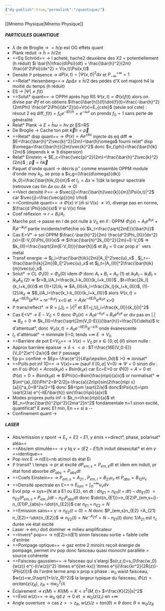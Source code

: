 ```yaml
---
{"dg-publish":true,"permalink":"/quantique/"}
---
```



[[Mnemo Physique\|Mnemo Physique]]
##### PARTICULES QUANTIQUE
- $\lambda$ de de Broglie -> $=h/p$ est OG effets quant
- Plank réduit -> $\bar{h}=h/2\pi$
- ==Eq Schröd== -> I acheté, hache2 deuxième des X2 = potentiellement (h réduit) $i \bar{h}\frac{d\Psi}{dt} + \frac{\bar{h}^2}{2m} \frac{d^2\Psi}{dx^2} = V(x,t)\Psi(x,t)$
- Densité $\mathbb{P}$ présence -> $dP(x,t)=|\Psi(x,t)|^2dx$ et $P^{+\infty}_{-\infty}=1$ 
- ==Relat° Heisenberg==-> $\Delta p \Delta x \ge \bar{h}/2$ des pédés d'X ont majoré h4 la moitié du temps (h réduit) 
- ES -> $|\Psi| \ne f(t)$ 
- ==Solut° quant== -> OPPH après hyp RS $\Psi(x,t)=\Phi(x)f(t)$ alors on divise par $\Phi f$ et on obtiens $\frac{i\bar{h}}{f}\dot{f}(t)=\frac{-\bar{h}^2}{2m\Phi} \frac{d^2\Phi}{dx^2}(x)+V(x)=E_{cste}$ (seule sol cste) : résout 2 eq diff, $f(t)=f_0e^{-iEt/\bar{h}}= e^{-i\omega t}$ on prends $f_0=1$ sans perte de généralité
- Relat° Plank -> $E=\bar{h}\omega=h\nu$ pr ES=RS
- De Broglie -> Cache ton pèt $\vec{k} \bar{h}=\vec{p}$ 
- ==Relat° disp quant== -> $\Phi(x)=Ae^{\pm kx}$ injecte ds eq diff => $E=\frac{\bar{h}^2\vec{k}^2}{2m}=\bar{h}\omega$ fourni relat° disp $\omega=\frac{\bar{h}}{2m}\vec{k}^2$ donc $v_{\phi}=\frac{\bar{h}k}{2m}$ (depends k => $\exists$ dispersion)
- Relat° Einstein -> $E_c=\frac{\vec{p}^2}{2m}=\frac{\bar{h}^2\vec{k}^2}{2m}$ ; $\vec{p}=\bar{h}\vec{k}$ 
- Paquet d'onde quant -> décris $p^+$ comme ensemble OPPM module d'onde moy $k_0$, se prop a $v_g=(\frac{d\omega}{dk})(k_0)=\frac{\bar{h}k_0}{m}$ et $l_c = \Delta x \approx 1/\Delta k$ la largeur spectrale (retrouve cas lim $\Delta x$ ou $\Delta k \rightarrow 0$)
- ==Vect densité $\mathbb{P}$== -> $\vec{j}=\frac{\bar{h}\vec{k}}{m}|\Psi(x,t)|^2$ car $\vec{j}=\frac{\vec{p}}{m} \rho$ 
- ==Continuité quant== -> $\Phi(x)$ $\mathcal{C}$ ($\bar{m}$ si V(x) $\ne \mathcal{C}$), diverge pas en norme, $\frac{d \Phi}{dx}(x)$ $\mathcal{C}$ si V(x) finie
- Coef réflexion -> $r=B_I/A_I$ 
- Marche pot -> passe en $I$ de pot nulle à $V_0$ en $II$ : OPPM $\Phi_I(x)=A_Ie^{ik_Ix}+B_Ie^{-ik_Ix}$ partie incidente/réfléchie où $k_I=\frac{\sqrt{2mE}}{\bar{h}}$ 
- Cas E>V° -> sol OPPM $\frac{-\bar{h}^2}{2m} \frac{d^2\Phi_{II}}{dx^2}(x)=(E-V_0)\Phi_{II}(x)$ => $\frac{\bar{h}^2k_{II}^2}{2m}=E-V_0$ => $k_{II}=\frac{\sqrt{2m(E-V_0)}}{\bar{h}}$ et $B_{II}=0$ car prop $e^-$ vers metal
- Transf energie -> $j_i=\frac{\bar{h}k}{2m}|A_I|^2\vec{u}_x$ , $j_r=-\frac{\bar{h}k}{2m}|B_I|^2\vec{u}_x$ et $j_t=|A_{II}|^2\frac{\bar{h}k}{m}\vec{u}_x$ 
- Solut° -> CL $\Phi_I(0)=\Phi_{II}(0)$ idem $\dot{\Phi}$ donc $A_I+B_I=A_{II}$ (1) et $ik_IA_I-ik_IB_I=ik_{II}A_{II}$ (2) => $r=B_I/A_I=\frac{k_I-k_{II}}{k_I+k_{II}}$ , $t=\frac{2k_I}{k_I+k_{II}}$  et (1)+(2)/$k_I$ => $A_{II}/A_I=\frac{2k_I}{k_I+k_{II}}$, (1)-(2)/$ik_{II}$ => $B_I/A_I=\frac{k_I-k_{II}}{k_I+k_{II}}$ alors $\Psi(x,t)=A_Ie^{-itE/\bar{h}}(e^{ik_Ix}+re^{-ik_Ix})$ x<0 et $=A_Ite^{-itE/\bar{h}}e^{ik_{II}x}$ x>0
- $\mathbb{P}$ trans/reflect° -> $R=j_r/j_i=|r|^2$ et $T=j_t/j_i=\frac{k_{II}}{k_I}|t|^2$
- Cas E<V° -> $E-V_0<0$ donc $\Phi_{II}(x)=A_{II}e^{-k_{II}x}+B_{II}e^{k_{II}x}$ or div pas en |.| => $B_{II}=0$ => $k_{II}=\frac{\sqrt{2m(V_0-E)}}{\bar{h}}=\frac{1}{\delta}$ lc d'attentuat°, donc $\Psi_{II}(x,t)=A_{II}e^{-itE/\bar{h}}e^{-x/\delta}$ onde évanescente 
- $l_c$ d'atténuat° -> minimale E=0, tends $+\infty$ $E\rightarrow V_0$ 
- ==Barrière de pot E<$V_0$== -> $V(x)=V_0$ pr $x\in[0,a]$ ($II$) sinon nulle : 
- Approx barrière épaisse -> $\delta <<a$ : $T=\frac{16E(V_0-E)}{V_0^2}e^{-2a/x}$ det $\mathbb{P}$ passage
- Ep p+ confiné -> $Ep=-\frac{e^2}{4\pi\epsilon_0d}$ >0 => ionisat°
- ==Puits pot inf 1D== -> V(x)=$+\infty$ (sauf $II$ $[0,a]$ V=0) => $\Psi=0$ sinon div : en $II$ où $\Phi(x)=Acos(k_{II}x)+Bsin(k_{II}x)$ car Ec=E>0 or $\Phi(0)=A=0$ et $\Phi(a)=0=Bsin(k_{II}a)$ => $\Phi(x)=Bsin(\frac{n\pi}{a}x)$ or normalisat° => $\int^{a}_{0}\Phi^2=B^2/2[x-\frac{a}{2n\pi}sin(2\frac{n\pi x}{a})]^a_0=B^2a/2=1$ donc $B=\pm \sqrt{2/a}$ donc$\Psi(x,t)=\pm \sqrt{2/a} e^{-itE/\bar{h}} sin(\frac{n\pi}{a}x)$
- Modes propres puits inf -> $k_n=\frac{n\pi}{a}$ et $E_n=\frac{\bar{h}^2\pi^2}{2ma^2}n^2$ fondamentale n=1 sinon excité, quantificat° E avec E1 min, En ++ si a --
- Confinement quant -> 
##### LASER
- Abs/emission $\gamma$ spont -> $E_{\gamma}=E2-E1$, $\gamma$ émis ==direct°, phase, polarisat° aléa==
- ==Abs/em stimulée== -> $\gamma$ tq $\nu=(E2-E1)/h$ induit désexcitat° et ém $\gamma$ ==identique==
- Pop nvx E -> n(Ei)=nb at/mol ds état Ei
- $\mathbb{P}$ transit° \ temps -> pr at excité $dP_{em,s}=P_{em,s}dt$ et idem em induit, pr état fond absorbe $dP_{abs}=P_{abs}dt$
- ==Coefs Einstein== -> $P_{em,s}=A_{21}$ , $P_{em,i}=B_{21}u_{\nu}$ et $P_{abs}=B_{12}u_{\nu}$ 
- ==Densité spectrale en E==-> $E_{lum}=\int^{+\infty}_0u_{\nu}d\nu$ 
- Evol pop -> sys={N at à E1 ou E2}, en dt : $dn_{E1}=n_{E1}(t+dt)-dn_{E1}(t)$ $=n_{E2}(P_{em,s}+P_{em,i})dt-n_{E1}P_{abs}dt$ donc $\dot{n_{E1}}=n_{E2}P_{em,s+i}-n_{E1}P_{abs}=-\dot{n_{E2}}$ car $n_{E1}+n_{E2}=N$ 
- ==Emission sans== $\gamma$ -> $n_{E2}(t=0)=N$ donc $P_{em,s}n_{E2} =A_{21} n_{E2}=-\dot{n_{E2}}$ => $n_{E2}(t)=Ne^{-A_{21}t}=N-n_{E1}(t)$ donc 1/$A_{21}$ est $\tau_c$ durée vie état excité
- Laser -> ém,i doit dominer => milieu amplificateur
- ==Invers° pop== -> n(E2)>n(E1) sinon faisceau sortie + faible celle d'entrée
- ==Pompage optique== -> gaz entre 2 miroirs reçoit énergie de pompage, permet inv pop donc faisceau quasi monochr parallèle = source cohérente
- ==Faisceau gaussien== -> faisceau qui s'elargi $s(r,z,t)=s_0\frac{w_0}{w(z)} e^{-(r/w(z))^2} \times e^{i(wt-kx)} \times e^{i(\frac{kr^2}{2R(z)}-\Phi(z))}$ ds l'ordre terme amp x prop x phase : $w_0$ waist faisceau, $w(z)=w_0\sqrt{1+(r/z_R)^2}$ la largeur typique du faisceau, $\Phi(z)=arctan(z/z_R)$, $z_R=\pi w_0^2/\lambda$ 
- Éclairement -> $\epsilon(M)=KI(M)$$=K<s^2(M,t)>$ $=\frac{K}{2}|s|^2$ 
- ==Évol w(z)== -> $w_0$ qd $z\rightarrow 0$ et $\approx w_0(z/z_r)$ en $+\infty$ 
- Angle ouverture -> cas $z>>z_R$, $w(z)/z=tan(\theta)\approx \theta$ donc $\theta \approx  w_0/z_R$ 

